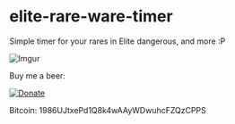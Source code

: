 elite-rare-ware-timer
=====================

Simple timer for your rares in Elite dangerous, and more :P

![Imgur](http://i.imgur.com/OVnkQU3.png)

Buy me a beer:
	
[![Donate](https://img.shields.io/badge/Donate-PayPal-green.svg)](https://www.paypal.com/cgi-bin/webscr?cmd=_donations&business=vasskazis%40gmail%2ecom&lc=GR&item_name=crash%2dhorror&currency_code=USD&bn=PP%2dDonationsBF%3abtn_donate_SM%2egif%3aNonHosted)

Bitcoin: 1986UJtxePd1Q8k4wAAyWDwuhcFZQzCPPS

